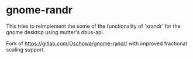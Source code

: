 # gnome-randr

This tries to reimplement the some of the functionality of 'xrandr' for the gnome desktop using mutter's dbus-api.

Fork of https://gitlab.com/Oschowa/gnome-randr/ with improved fractional scaling support.
